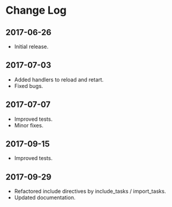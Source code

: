 # Change Log

## 2017-06-26

- Initial release.

## 2017-07-03

- Added handlers to reload and retart.
- Fixed bugs.

## 2017-07-07

- Improved tests.
- Minor fixes.

## 2017-09-15

- Improved tests.

## 2017-09-29

- Refactored include directives by include_tasks / import_tasks.
- Updated documentation.
